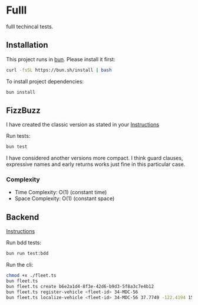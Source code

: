 # Fulll

fulll techincal tests.

## Installation

This project runs in [bun](https://bun.sh). Please install it first:

```bash
curl -fsSL https://bun.sh/install | bash
```

To install project dependencies:

```bash
bun install
```

## FizzBuzz

I have created the classic version as stated in your [Instructions](https://github.com/fulll/hiring/blob/master/Algo/fizzbuzz.md)

Run tests:

```bash
bun test
```

I have considered another versions more compact. I think guard clauses, expressive names and early returns works just fine in this particular case.

### Complexity

- Time Complexity: O(1) (constant time)
- Space Complexity: O(1) (constant space)

## Backend

[Instructions](https://github.com/fulll/hiring/blob/master/Backend/ddd-and-cqrs-intermediare-senior.md)

Run bdd tests:

```bash
bun run test:bdd
```

Run the cli:

```bash
chmod +x ./fleet.ts
bun fleet.ts
bun fleet.ts create b6e2a1d4-8f3e-42d6-b9d3-5f8a3c7e4b12
bun fleet.ts register-vehicle <fleet-id> 34-MDC-56
bun fleet.ts localize-vehicle <fleet-id> 34-MDC-56 37.7749 -122.4194 15.7
```
